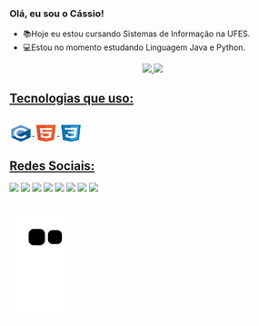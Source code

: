 ### Olá, eu sou o Cássio!

- 📚Hoje eu estou cursando Sistemas de Informação na UFES.
- 💻Estou no momento estudando Linguagem Java e Python.



<div align="center">
  <a href="https://github.com/cassioalcure">
  <img height="180em" src="https://github-readme-stats.vercel.app/api?username=cassioalcure&show_icons=true&theme=dark&include_all_commits=true&count_private=true"/>
  <img height="180em" src="https://github-readme-stats.vercel.app/api/top-langs/?username=cassioalcure&layout=compact&langs_count=7&theme=dark"/>
</div>

  ## Tecnologias que uso:
<div style="display: inline_block"><br>
<img align="center" alt="Cassio-C" height="30" width="40" src="https://github.com/devicons/devicon/blob/master/icons/c/c-original.svg">
<img align="center" alt="Cassio-HTML" height="30" width="40" src="https://github.com/devicons/devicon/blob/master/icons/html5/html5-original.svg">
<img align="center" alt="Cassio-CSS" height="30" width="40" src="https://github.com/devicons/devicon/blob/master/icons/css3/css3-original.svg">
</div>

  ## Redes Sociais:


<div> 
<a href="https://www.facebook.com/cassioquefazer/" target="_blank"><img src="https://img.shields.io/badge/Facebook-1877F2?style=for-the-badge&logo=facebook&logoColor=white" target="_blank"></a> 
  <a href="https://instagram.com/cassioalcure" target="_blank"><img src="https://img.shields.io/badge/-Instagram-%23E4405F?style=for-the-badge&logo=instagram&logoColor=white" target="_blank"></a>
<a href="https://www.linkedin.com/in/cassioalcure/" target="_blank"><img src="https://img.shields.io/badge/-LinkedIn-%230077B5?style=for-the-badge&logo=linkedin&logoColor=white" target="_blank"></a> 
  <a href = "mailto:cassio.a.oliveira@edu.ufes.br"><img src="https://img.shields.io/badge/-Gmail-%23333?style=for-the-badge&logo=gmail&logoColor=white" target="_blank"></a>
  <a href="https://twitter.com/cassioquefazer" target="_blank"><img src="https://img.shields.io/badge/Twitter-1DA1F2?style=for-the-badge&logo=twitter&logoColor=white" target="_blank"></a>
<a href="https://open.spotify.com/user/aleatoriosong" target="_blank"><img src="https://img.shields.io/badge/Spotify-1ED760?&style=for-the-badge&logo=spotify&logoColor=white" target="_blank"></a>
 	<a href="https://www.twitch.tv/cassioquefazer" target="_blank"><img src="https://img.shields.io/badge/Twitch-9146FF?style=for-the-badge&logo=twitch&logoColor=white" target="_blank"></a>
<a href="https://steamcommunity.com/id/aleatorta/" target="_blank"><img src="https://img.shields.io/badge/Steam-000000?style=for-the-badge&logo=steam&logoColor=white" target="_blank"></a>

##
  ![Snake animation](https://github.com/rafaballerini/rafaballerini/blob/output/github-contribution-grid-snake.svg)
 
</div>
